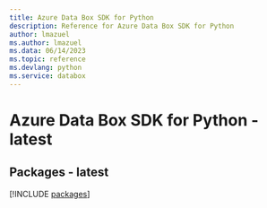 ```yaml
---
title: Azure Data Box SDK for Python
description: Reference for Azure Data Box SDK for Python
author: lmazuel
ms.author: lmazuel
ms.data: 06/14/2023
ms.topic: reference
ms.devlang: python
ms.service: databox
---
```

# Azure Data Box SDK for Python - latest
## Packages - latest
[!INCLUDE [packages](data-box-index.md)]